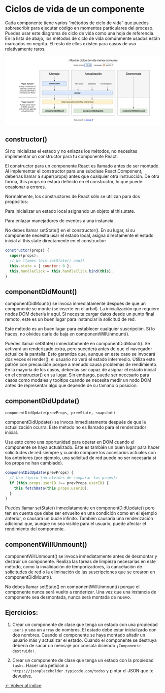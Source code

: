 # Ciclos de vida de un componente

Cada componente tiene varios “métodos de ciclo de vida” que puedes sobrescribir para ejecutar código en momentos particulares del proceso. Puedes usar este diagrama de ciclo de vida como una hoja de referencia. En la lista de abajo, los métodos de ciclo de vida comúnmente usados están marcados en negrita. El resto de ellos existen para casos de uso relativamente raros.

![ciclos de vida](./../images/lifecycle.png)

## **constructor()**

Si no inicializas el estado y no enlazas los métodos, no necesitas implementar un constructor para tu componente React.

El constructor para un componente React es llamado antes de ser montado. Al implementar el constructor para una subclase React.Component, deberías llamar a super(props) antes que cualquier otra instrucción. De otra forma, this.props no estará definido en el constructor, lo que puede ocasionar a errores.

Normalmente, los constructores de React sólo se utilizan para dos propósitos:

Para inicializar un estado local asignando un objeto al this.state.

Para enlazar manejadores de eventos a una instancia.

No debes llamar setState() en el constructor(). En su lugar, si su componente necesita usar el estado local, asigna directamente el estado inicial al this.state directamente en el constructor:

```js
constructor(props) {
  super(props);
  // No llames this.setState() aquí!
  this.state = { counter: 0 };
  this.handleClick = this.handleClick.bind(this);
}
```

## **componentDidMount()**

componentDidMount() se invoca inmediatamente después de que un componente se monte (se inserte en el árbol). La inicialización que requiere nodos DOM debería ir aquí. Si necesita cargar datos desde un punto final remoto, este es un buen lugar para instanciar la solicitud de red.

Este método es un buen lugar para establecer cualquier suscripción. Si lo haces, no olvides darle de baja en componentWillUnmount().

Puedes llamar setState() inmediatamente en componentDidMount(). Se activará un renderizado extra, pero sucederá antes de que el navegador actualice la pantalla. Esto garantiza que, aunque en este caso se invocará dos veces el render(), el usuario no verá el estado intermedio. Utiliza este patrón con precaución porque a menudo causa problemas de rendimiento. En la mayoría de los casos, deberías ser capaz de asignar el estado inicial en el constructor() en su lugar. Sin embargo, puede ser necesario para casos como modales y tooltips cuando se necesita medir un nodo DOM antes de representar algo que depende de su tamaño o posición.

## **componentDidUpdate()**

```
componentDidUpdate(prevProps, prevState, snapshot)
```

componentDidUpdate() se invoca inmediatamente después de que la actualización ocurra. Este método no es llamado para el renderizador inicial.

Use esto como una oportunidad para operar en DOM cuando el componente se haya actualizado. Este es también un buen lugar para hacer solicitudes de red siempre y cuando compare los accesorios actuales con los anteriores (por ejemplo, una solicitud de red puede no ser necesaria si los props no han cambiado).

```js
componentDidUpdate(prevProps) {
  // Uso tipico (no olvides de comparar los props):
  if (this.props.userID !== prevProps.userID) {
    this.fetchData(this.props.userID);
  }
}
```

Puedes llamar setState() inmediatamente en componentDidUpdate() pero ten en cuenta que debe ser envuelto en una condición como en el ejemplo anterior, o causará un bucle infinito. También causaría una renderización adicional que, aunque no sea visible para el usuario, puede afectar el rendimiento del componente.

## **componentWillUnmount()**

componentWillUnmount() se invoca inmediatamente antes de desmontar y destruir un componente. Realiza las tareas de limpieza necesarias en este método, como la invalidación de temporizadores, la cancelación de solicitudes de red o la eliminación de las suscripciones que se crearon en componentDidMount().

No debes llamar setState() en componentWillUnmount() porque el componente nunca será vuelto a renderizar. Una vez que una instancia de componente sea desmontada, nunca será montada de nuevo.


## Ejercicios:


1. Crear un componente de clase que tenga un estado con una propiedad `users` y sea un `array` de nombres. El estado debe estar inicializado con dos nombres. Cuando el componente se haya montado añadir un usuario más y actualizar el estado. Cuando el componente se destruya debería de sacar un mensaje por consola diciendo `¡Componente destruido!`.

2. Crear un componente de clase que tenga un estado con la propiedad `tasks`. Hacer una peticion a `https://jsonplaceholder.typicode.com/todos` y pintar el JSON que te devuelve.

[<- Volver al índice](./../README.md)
